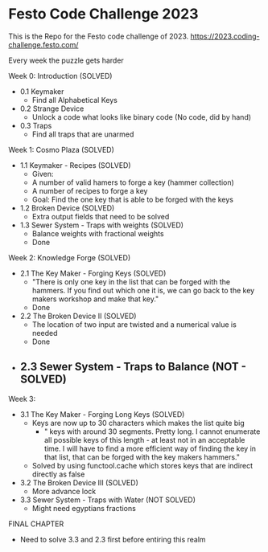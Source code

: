 # Festo Code Challenge 2023

This is the Repo for the Festo code challenge of 2023. https://2023.coding-challenge.festo.com/

Every week the puzzle gets harder

Week 0: Introduction (SOLVED)
- 0.1 Keymaker
  - Find all Alphabetical Keys
- 0.2 Strange Device
  - Unlock a code what looks like binary code (No code, did by hand)
- 0.3 Traps
  - Find all traps that are unarmed

Week 1: Cosmo Plaza (SOLVED)
- 1.1 Keymaker - Recipes (SOLVED)
    - Given: 
     - A number of valid hamers to forge a key (hammer collection)
     - A number of recipes to forge a key
    - Goal: Find the one key that is able to be forged with the keys
- 1.2 Broken Device (SOLVED)
    - Extra output fields that need to be solved
- 1.3 Sewer System - Traps with weights (SOLVED)
    - Balance weights with fractional weights
    - Done


Week 2: Knowledge Forge (SOLVED)
- 2.1 The Key Maker - Forging Keys (SOLVED)
    - "There is only one key in the list that can be forged with the hammers. If you find out which one it is, we can go back to the key makers workshop and make that key."
    - Done
- 2.2 The Broken Device II (SOLVED)
    - The location of two input are twisted and a numerical value is needed
    - Done
- 2.3 Sewer System - Traps to Balance (NOT - SOLVED)
    -

Week 3: 
- 3.1 The Key Maker - Forging Long Keys (SOLVED)
    - Keys are now up to 30 characters which makes the list quite big
        - " keys with around 30 segments. Pretty long. I cannot enumerate all possible keys of this length - at least not in an acceptable time. I will have to find a more efficient way of finding the key in that list, that can be forged with the key makers hammers."
    - Solved by using functool.cache which stores keys that are indirect directly as false
- 3.2 The Broken Device III (SOLVED)
    - More advance lock
- 3.3 Sewer System - Traps with Water (NOT SOLVED)
    - Might need egyptians fractions

FINAL CHAPTER
- Need to solve 3.3 and 2.3 first before entiring this realm



